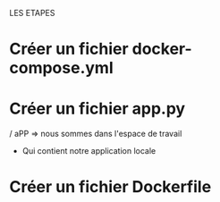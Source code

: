 LES ETAPES
# Créer un fichier docker-compose.yml
# Créer un fichier app.py
/ aPP => nous sommes dans l'espace de travail
-   Qui contient notre application locale
# Créer un fichier Dockerfile